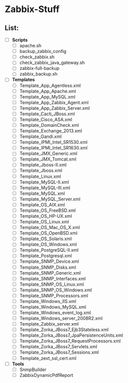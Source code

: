 # Zabbix-Stuff

## List:

- [ ] **Scripts**
  - [ ] apache.sh
  - [ ] backup_zabbix_config
  - [ ] check_zabbix.sh
  - [ ] check_zabbix_java_gateway.sh
  - [ ] zabbix-full-backup
  - [ ] zabbix_backup.sh
- [ ] **Templates**
  - [ ] Template_App_Agentless.xml
  - [ ] Template_App_Apache.xml
  - [ ] Template_App_MySQL.xml
  - [ ] Template_App_Zabbix_Agent.xml
  - [ ] Template_App_Zabbix_Server.xml
  - [ ] Template_Cacti_JBoss.xml
  - [ ] Template_Cisco_ASA.xml
  - [ ] Template_DomainCheck.xml
  - [ ] Template_Exchange_2013.xml
  - [ ] Template_Gandi.xml
  - [ ] Template_IPMI_Intel_SR1530.xml
  - [ ] Template_IPMI_Intel_SR1630.xml
  - [ ] Template_JMX_Generic.xml
  - [ ] Template_JMX_Tomcat.xml
  - [ ] Template_Jboss-II.xml
  - [ ] Template_Jboss.xml
  - [ ] Template_Linux.xml
  - [ ] Template_MySQL-II.xml
  - [ ] Template_MySQL-III.xml
  - [ ] Template_MySQL.xml
  - [ ] Template_MySQL_Server.xml
  - [ ] Template_OS_AIX.xml
  - [ ] Template_OS_FreeBSD.xml
  - [ ] Template_OS_HP-UX.xml
  - [ ] Template_OS_Linux.xml
  - [ ] Template_OS_Mac_OS_X.xml
  - [ ] Template_OS_OpenBSD.xml
  - [ ] Template_OS_Solaris.xml
  - [ ] Template_OS_Windows.xml
  - [ ] Template_PostgreSQL-II.xml
  - [ ] Template_Postgresql.xml
  - [ ] Template_SNMP_Device.xml
  - [ ] Template_SNMP_Disks.xml
  - [ ] Template_SNMP_Generic.xml
  - [ ] Template_SNMP_Interfaces.xml
  - [ ] Template_SNMP_OS_Linux.xml
  - [ ] Template_SNMP_OS_Windows.xml
  - [ ] Template_SNMP_Processors.xml
  - [ ] Template_Windows_IIS.xml
  - [ ] Template_Windows_MySQL.xml
  - [ ] Template_Windows_event_log.xml
  - [ ] Template_Windows_server_2008R2.xml
  - [ ] Template_Zabbix_server.xml
  - [ ] Template_Zorka_JBoss7_Ejb3Stateless.xml
  - [ ] Template_Zorka_JBoss7_JpaPersistenceUnits.xml
  - [ ] Template_Zorka_JBoss7_RequestProcessors.xml
  - [ ] Template_Zorka_JBoss7_Servlets.xml
  - [ ] Template_Zorka_JBoss7_Sessions.xml
  - [ ] Template_zext_ssl_cert.xml
- [ ] **Tools**
  - [ ] SnmpBuilder
  - [ ] ZabbixDynamicPdfReport
